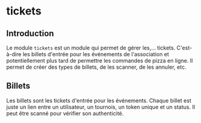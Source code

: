 # tickets

## Introduction

Le module `tickets` est un module qui permet de gérer les,... tickets.
C'est-à-dire les billets d'entrée pour les événements de l'association et
potentiellement plus tard de permettre les commandes de pizza en ligne. Il
permet de créer des types de billets, de les scanner, de les annuler, etc.

## Billets

Les billets sont les tickets d'entrée pour les événements. Chaque billet est
juste un lien entre un utilisateur, un tournois, un token unique et un status.
Il peut être scanné pour vérifier son authenticité.